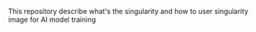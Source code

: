 This repository describe what's the singularity and how to user singularity image for AI model training
